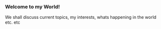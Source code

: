 ### Welcome to my World!

We shall discuss current topics, my interests, whats happening in the world etc. etc
